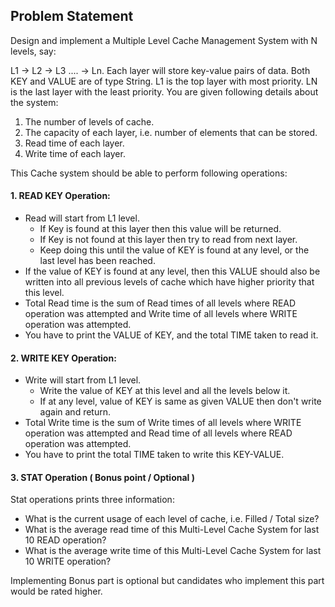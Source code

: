 ## Problem Statement
Design and implement a Multiple Level Cache Management System with N levels, say:

L1 -> L2 -> L3 .... -> Ln. Each layer will store key-value pairs of data. Both KEY and VALUE are of type String. L1 is the top layer with most priority. LN is the last layer with the least priority. You are given following details about the system:

1. The number of levels of cache.
2. The capacity of each layer, i.e. number of elements that can be stored.
3. Read time of each layer.
4. Write time of each layer.

This Cache system should be able to perform following operations:

#### 1. READ KEY Operation:
* Read will start from L1 level.
    * If Key is found at this layer then this value will be returned.
    * If Key is not found at this layer then try to read from next layer.
    * Keep doing this until the value of KEY is found at any level, or the last level has been reached.
* If the value of KEY is found at any level, then this VALUE should also be written into all previous levels of cache which have higher priority that this level.
* Total Read time is the sum of Read times of all levels where READ operation was attempted and Write time of all levels where WRITE operation was attempted.
* You have to print the VALUE of KEY, and the total TIME taken to read it.

#### 2. WRITE KEY Operation:
* Write will start from L1 level.
    * Write the value of KEY at this level and all the levels below it.
    * If at any level, value of KEY is same as given VALUE then don't write again and return.
* Total Write time is the sum of Write times of all levels where WRITE operation was attempted and Read time of all levels where READ operation was attempted.
* You have to print the total TIME taken to write this KEY-VALUE.

#### 3. STAT Operation ( Bonus point / Optional )
Stat operations prints three information:
* What is the current usage of each level of cache, i.e. Filled / Total size?
* What is the average read time of this Multi-Level Cache System for last 10 READ operation?
* What is the average write time of this Multi-Level Cache System for last 10 WRITE operation?

Implementing Bonus part is optional but candidates who implement this part would be rated higher.